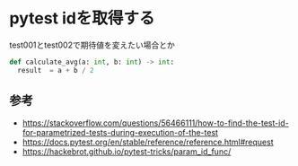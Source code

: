 # pytest idを取得する

test001とtest002で期待値を変えたい場合とか

```py
def calculate_avg(a: int, b: int) -> int:
  result  = a + b / 2
```

## 参考

- <https://stackoverflow.com/questions/56466111/how-to-find-the-test-id-for-parametrized-tests-during-execution-of-the-test>
- <https://docs.pytest.org/en/stable/reference/reference.html#request>
- <https://hackebrot.github.io/pytest-tricks/param_id_func/>
